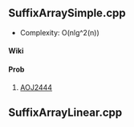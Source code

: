 ## SuffixArraySimple.cpp

* Complexity: O(nlg^2(n))

#### Wiki

#### Prob

1. [AOJ2444](http://judge.u-aizu.ac.jp/onlinejudge/description.jsp?id=2444)

## SuffixArrayLinear.cpp

